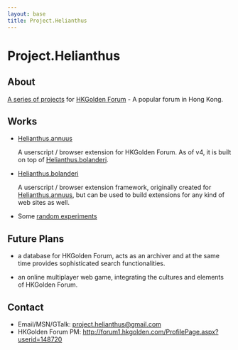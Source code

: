 ```yaml
---
layout: base
title: Project.Helianthus
---
```


Project.Helianthus
==================

About
-----

[A series of projects](http://github.com/helianthus) for [HKGolden Forum][] - A popular forum in Hong Kong.

[HKGolden Forum]: http://forum.hkgolden.com/

Works
-----

- [Helianthus.annuus][]

  A userscript / browser extension for HKGolden Forum. As of v4, it is built on top of [Helianthus.bolanderi][].

- [Helianthus.bolanderi][]

  A userscript / browser extension framework, originally created for [Helianthus.annuus][], but can be used to build extensions for any kind of web sites as well.

- Some [random experiments](/experiments/)

[Helianthus.annuus]: http://github.com/helianthus/Helianthus.annuus
[Helianthus.bolanderi]: http://github.com/helianthus/Helianthus.bolanderi

Future Plans
------------

- a database for HKGolden Forum, acts as an archiver and at the same time provides sophisticated search functionalities.

- an online multiplayer web game, integrating the cultures and elements of HKGolden Forum.

Contact
-------

* Email/MSN/GTalk: <project.helianthus@gmail.com>
* HKGolden Forum PM: <http://forum1.hkgolden.com/ProfilePage.aspx?userid=148720>